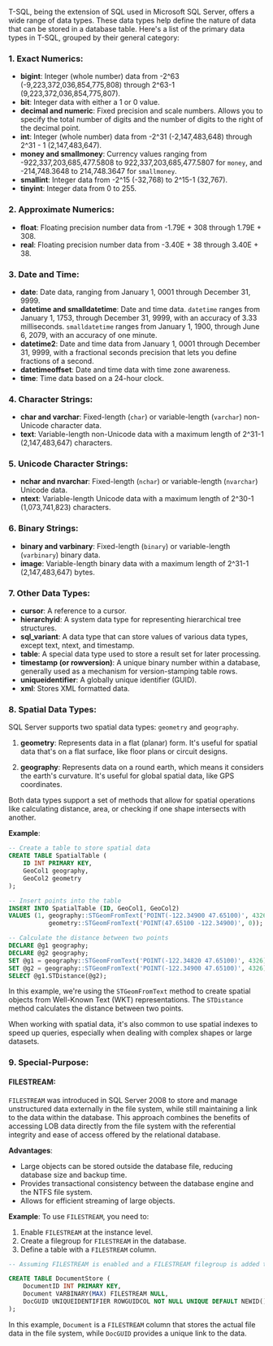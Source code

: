 T-SQL, being the extension of SQL used in Microsoft SQL Server, offers a wide range of data types. These data types help define the nature of data that can be stored in a database table. Here's a list of the primary data types in T-SQL, grouped by their general category:

### 1. Exact Numerics:

- **bigint**: Integer (whole number) data from -2^63 (-9,223,372,036,854,775,808) through 2^63-1 (9,223,372,036,854,775,807).
- **bit**: Integer data with either a 1 or 0 value.
- **decimal and numeric**: Fixed precision and scale numbers. Allows you to specify the total number of digits and the number of digits to the right of the decimal point.
- **int**: Integer (whole number) data from -2^31 (-2,147,483,648) through 2^31 - 1 (2,147,483,647).
- **money and smallmoney**: Currency values ranging from -922,337,203,685,477.5808 to 922,337,203,685,477.5807 for `money`, and -214,748.3648 to 214,748.3647 for `smallmoney`.
- **smallint**: Integer data from -2^15 (-32,768) to 2^15-1 (32,767).
- **tinyint**: Integer data from 0 to 255.

### 2. Approximate Numerics:

- **float**: Floating precision number data from -1.79E + 308 through 1.79E + 308.
- **real**: Floating precision number data from -3.40E + 38 through 3.40E + 38.

### 3. Date and Time:

- **date**: Date data, ranging from January 1, 0001 through December 31, 9999.
- **datetime and smalldatetime**: Date and time data. `datetime` ranges from January 1, 1753, through December 31, 9999, with an accuracy of 3.33 milliseconds. `smalldatetime` ranges from January 1, 1900, through June 6, 2079, with an accuracy of one minute.
- **datetime2**: Date and time data from January 1, 0001 through December 31, 9999, with a fractional seconds precision that lets you define fractions of a second.
- **datetimeoffset**: Date and time data with time zone awareness.
- **time**: Time data based on a 24-hour clock.

### 4. Character Strings:

- **char and varchar**: Fixed-length (`char`) or variable-length (`varchar`) non-Unicode character data.
- **text**: Variable-length non-Unicode data with a maximum length of 2^31-1 (2,147,483,647) characters.

### 5. Unicode Character Strings:

- **nchar and nvarchar**: Fixed-length (`nchar`) or variable-length (`nvarchar`) Unicode data.
- **ntext**: Variable-length Unicode data with a maximum length of 2^30-1 (1,073,741,823) characters.

### 6. Binary Strings:

- **binary and varbinary**: Fixed-length (`binary`) or variable-length (`varbinary`) binary data.
- **image**: Variable-length binary data with a maximum length of 2^31-1 (2,147,483,647) bytes.

### 7. Other Data Types:

- **cursor**: A reference to a cursor.
- **hierarchyid**: A system data type for representing hierarchical tree structures.
- **sql_variant**: A data type that can store values of various data types, except text, ntext, and timestamp.
- **table**: A special data type used to store a result set for later processing.
- **timestamp (or rowversion)**: A unique binary number within a database, generally used as a mechanism for version-stamping table rows.
- **uniqueidentifier**: A globally unique identifier (GUID).
- **xml**: Stores XML formatted data.

### 8. Spatial Data Types:

SQL Server supports two spatial data types: `geometry` and `geography`.

1. **geometry**: Represents data in a flat (planar) form. It's useful for spatial data that's on a flat surface, like floor plans or circuit designs.

2. **geography**: Represents data on a round earth, which means it considers the earth's curvature. It's useful for global spatial data, like GPS coordinates.

Both data types support a set of methods that allow for spatial operations like calculating distance, area, or checking if one shape intersects with another.

**Example**:

```sql
-- Create a table to store spatial data
CREATE TABLE SpatialTable (
    ID INT PRIMARY KEY,
    GeoCol1 geography,
    GeoCol2 geometry
);

-- Insert points into the table
INSERT INTO SpatialTable (ID, GeoCol1, GeoCol2)
VALUES (1, geography::STGeomFromText('POINT(-122.34900 47.65100)', 4326), 
           geometry::STGeomFromText('POINT(47.65100 -122.34900)', 0));

-- Calculate the distance between two points
DECLARE @g1 geography;
DECLARE @g2 geography;
SET @g1 = geography::STGeomFromText('POINT(-122.34820 47.65100)', 4326);
SET @g2 = geography::STGeomFromText('POINT(-122.34900 47.65100)', 4326);
SELECT @g1.STDistance(@g2);
```

In this example, we're using the `STGeomFromText` method to create spatial objects from Well-Known Text (WKT) representations. The `STDistance` method calculates the distance between two points.

When working with spatial data, it's also common to use spatial indexes to speed up queries, especially when dealing with complex shapes or large datasets.

### 9. Special-Purpose:

 #### FILESTREAM:

`FILESTREAM` was introduced in SQL Server 2008 to store and manage unstructured data externally in the file system, while still maintaining a link to the data within the database. This approach combines the benefits of accessing LOB data directly from the file system with the referential integrity and ease of access offered by the relational database.

**Advantages**:
- Large objects can be stored outside the database file, reducing database size and backup time.
- Provides transactional consistency between the database engine and the NTFS file system.
- Allows for efficient streaming of large objects.

**Example**:
To use `FILESTREAM`, you need to:
1. Enable `FILESTREAM` at the instance level.
2. Create a filegroup for `FILESTREAM` in the database.
3. Define a table with a `FILESTREAM` column.

```sql
-- Assuming FILESTREAM is enabled and a FILESTREAM filegroup is added to the database

CREATE TABLE DocumentStore (
    DocumentID INT PRIMARY KEY,
    Document VARBINARY(MAX) FILESTREAM NULL,
    DocGUID UNIQUEIDENTIFIER ROWGUIDCOL NOT NULL UNIQUE DEFAULT NEWID()
);
```

In this example, `Document` is a `FILESTREAM` column that stores the actual file data in the file system, while `DocGUID` provides a unique link to the data.